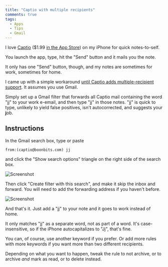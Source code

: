 ```yaml
---
title: "Captio with multiple recipients"
comments: true
tags:
  - Apps
  - Tips
  - Gmail
---
```


I love [Captio](http://boonbits.com/captio/) ($1.99 [in the App Store](http://itunes.apple.com/app/captio-email-yourself-1-tap/id370899391?mt=8)) on my iPhone for quick notes-to-self.

You launch the app, type, hit the "Send" button and it mails you the note.

It only has one "Send" button, though, and my notes are sometimes for work, sometimes for home.

I came up with a simple workaround [until Captio adds multiple-recipient support](https://twitter.com/benlenarts/status/230407417211518976). It assumes you use Gmail.

Simply set up a Gmail filter that forwards all Captio mail containing the word "jj" to your work e-email, and then type "jj" in those notes. "jj" is quick to type, unlikely to yield false positives, isn't autocorrected, and suggests your **j**ob.

## Instructions

In the Gmail search box, type or paste

    from:(captio@boonbits.com) jj

and click the "Show search options" triangle on the right side of the search box.

![Screenshot](http://f.cl.ly/items/2u1S2d1c3f2n3J0j1V2S/filter.png)

Then click "Create filter with this search", and make it skip the inbox and forward. You will need to add the forwarding address if you haven't before.

![Screenshot](http://f.cl.ly/items/0o1m383D2C3J1S1k1b0k/filter2.png)

And that's it. Just add a "jj" to your note and it goes to work instead of home.

It only matches "jj" as a separate word, not as part of a word. It's case-insensitive, so if the iPhone autocapitalizes to "Jj", that's fine.

You can, of course, use another keyword if you prefer. Or add more rules with more keywords if you want more than two different recipients.

Depending on what you want to happen, tweak the rule to not archive, or to archive *and* mark as read, or to delete instead.
